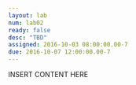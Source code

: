 ```yaml
---
layout: lab
num: lab02
ready: false
desc: "TBD"
assigned: 2016-10-03 08:00:00.00-7
due: 2016-10-07 12:00:00.00-7
---
```


INSERT CONTENT HERE

